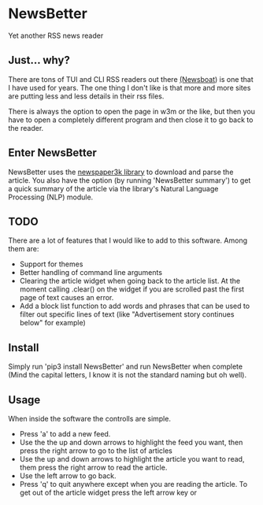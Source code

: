 # NewsBetter
Yet another RSS news reader

## Just... why?
There are tons of TUI and CLI RSS readers out there [(Newsboat](https://newsboat.org/)) is one that I have used for years. The one thing I don't like is that more and more sites are putting less and less details in their rss files.  
  
There is always the option to open the page in w3m or the like, but then you have to open a completely different program and then close it to go back to the reader.  
  
## Enter NewsBetter
NewsBetter uses the [newspaper3k library](https://newspaper.readthedocs.io/en/latest/) to download and parse the article. You also have the option (by running 'NewsBetter summary') to get a quick summary of the article via the library's Natural Language Processing (NLP) module.

## TODO
There are a lot of features that I would like to add to this software. Among them are:
- Support for themes
- Better handling of command line arguments
- Clearing the article widget when going back to the article list. At the moment calling .clear() on the widget if you are scrolled past the first page of text causes an error.
- Add a block list function to add words and phrases that can be used to filter out specific lines of text (like "Advertisement story continues below" for example)

## Install
Simply run 'pip3 install NewsBetter' and run NewsBetter when complete (Mind the capital letters, I know it is not the standard naming but oh well).

## Usage
When inside the software the controlls are simple. 
- Press 'a' to add a new feed. 
- Use the the up and down arrows to highlight the feed you want, then press the right arrow to go to the list of articles
- Use the up and down arrows to highlight the article you want to read, them press the right arrow to read the article.
- Use the left arrow to go back.
- Press 'q' to quit anywhere except when you are reading the article. To get out of the article widget press the left arrow key or <esc>
